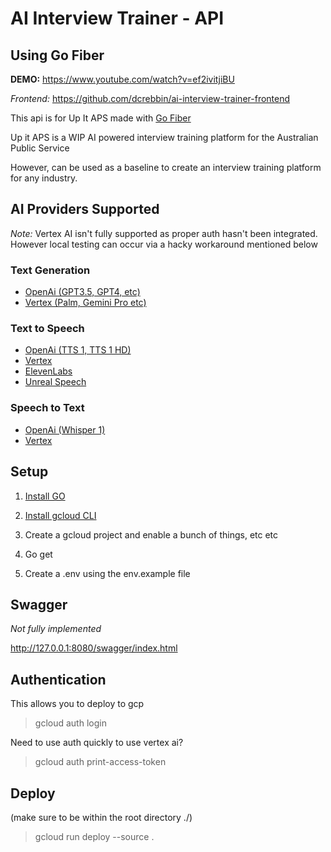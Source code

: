 # AI Interview Trainer - API

## Using Go Fiber

**DEMO:** https://www.youtube.com/watch?v=ef2ivitjiBU

_Frontend:_ https://github.com/dcrebbin/ai-interview-trainer-frontend

This api is for Up It APS made with [Go Fiber](https://docs.gofiber.io/)

Up it APS is a WIP AI powered interview training platform for the Australian Public Service

However, can be used as a baseline to create an interview training platform for any industry.

## AI Providers Supported

_Note:_ Vertex AI isn't fully supported as proper auth hasn't been integrated. However local testing can occur via a hacky workaround mentioned below

### Text Generation

- [OpenAi (GPT3.5, GPT4, etc)](https://platform.openai.com/docs/api-reference/chat)
- [Vertex (Palm, Gemini Pro etc)](https://console.cloud.google.com/vertex-ai/generative)

### Text to Speech

- [OpenAi (TTS 1, TTS 1 HD)](https://platform.openai.com/docs/api-reference/audio/createSpeech)
- [Vertex](https://console.cloud.google.com/vertex-ai/generative)
- [ElevenLabs](https://elevenlabs.io/docs/api-reference/text-to-speech)
- [Unreal Speech](https://docs.unrealspeech.com/)

### Speech to Text

- [OpenAi (Whisper 1)](https://platform.openai.com/docs/api-reference/audio/createTranscription)
- [Vertex](https://console.cloud.google.com/vertex-ai/generative)

## Setup

1. [Install GO](https://go.dev/doc/install)

1. [Install gcloud CLI](https://cloud.google.com/sdk/docs/install)

1. Create a gcloud project and enable a bunch of things, etc etc

1. Go get

1. Create a .env using the env.example file

## Swagger

_Not fully implemented_

http://127.0.0.1:8080/swagger/index.html

## Authentication

This allows you to deploy to gcp

> gcloud auth login

Need to use auth quickly to use vertex ai?

> gcloud auth print-access-token

## Deploy

(make sure to be within the root directory ./)

> gcloud run deploy --source .
